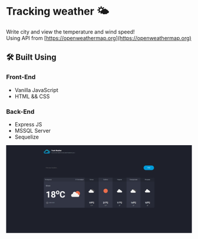 # **Tracking weather** 🌤️

Write city and view the temperature and wind speed!  
Using API from [https://openweathermap.org](https://openweathermap.org)

## 🛠️ **Built Using**

### Front-End
- Vanilla JavaScript
- HTML && CSS

### Back-End
- Express JS
- MSSQL Server
- Sequelize


![Weather](https://github.com/ItsAlphaHelix/Tracking-Weather/blob/main/Weather.png?raw=true)
